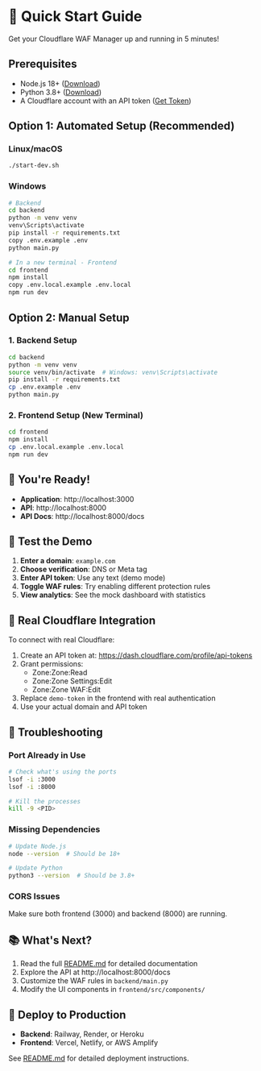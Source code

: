 # 🚀 Quick Start Guide

Get your Cloudflare WAF Manager up and running in 5 minutes!

## Prerequisites

- Node.js 18+ ([Download](https://nodejs.org/))
- Python 3.8+ ([Download](https://python.org/))
- A Cloudflare account with an API token ([Get Token](https://dash.cloudflare.com/profile/api-tokens))

## Option 1: Automated Setup (Recommended)

### Linux/macOS
```bash
./start-dev.sh
```

### Windows
```bash
# Backend
cd backend
python -m venv venv
venv\Scripts\activate
pip install -r requirements.txt
copy .env.example .env
python main.py

# In a new terminal - Frontend
cd frontend
npm install
copy .env.local.example .env.local
npm run dev
```

## Option 2: Manual Setup

### 1. Backend Setup
```bash
cd backend
python -m venv venv
source venv/bin/activate  # Windows: venv\Scripts\activate
pip install -r requirements.txt
cp .env.example .env
python main.py
```

### 2. Frontend Setup (New Terminal)
```bash
cd frontend
npm install
cp .env.local.example .env.local
npm run dev
```

## 🎉 You're Ready!

- **Application**: http://localhost:3000
- **API**: http://localhost:8000
- **API Docs**: http://localhost:8000/docs

## 🧪 Test the Demo

1. **Enter a domain**: `example.com`
2. **Choose verification**: DNS or Meta tag
3. **Enter API token**: Use any text (demo mode)
4. **Toggle WAF rules**: Try enabling different protection rules
5. **View analytics**: See the mock dashboard with statistics

## 🔑 Real Cloudflare Integration

To connect with real Cloudflare:

1. Create an API token at: https://dash.cloudflare.com/profile/api-tokens
2. Grant permissions:
   - Zone:Zone:Read
   - Zone:Zone Settings:Edit  
   - Zone:Zone WAF:Edit
3. Replace `demo-token` in the frontend with real authentication
4. Use your actual domain and API token

## 🛟 Troubleshooting

### Port Already in Use
```bash
# Check what's using the ports
lsof -i :3000
lsof -i :8000

# Kill the processes
kill -9 <PID>
```

### Missing Dependencies
```bash
# Update Node.js
node --version  # Should be 18+

# Update Python
python3 --version  # Should be 3.8+
```

### CORS Issues
Make sure both frontend (3000) and backend (8000) are running.

## 📚 What's Next?

1. Read the full [README.md](README.md) for detailed documentation
2. Explore the API at http://localhost:8000/docs
3. Customize the WAF rules in `backend/main.py`
4. Modify the UI components in `frontend/src/components/`

## 🚀 Deploy to Production

- **Backend**: Railway, Render, or Heroku
- **Frontend**: Vercel, Netlify, or AWS Amplify

See [README.md](README.md) for detailed deployment instructions.